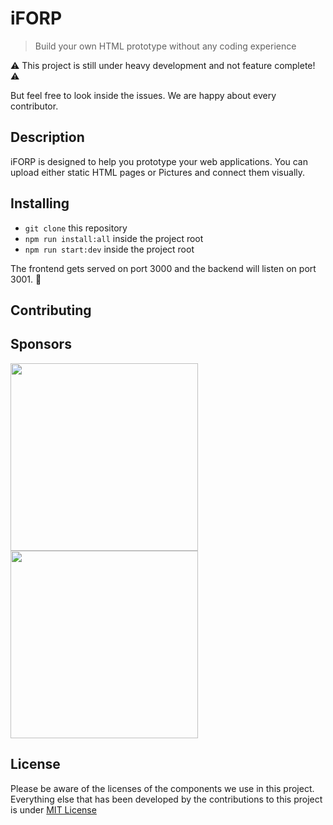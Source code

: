 # iFORP
> Build your own HTML prototype without any coding experience

⚠️ This project is still under heavy development and not feature complete! ⚠️ 

But feel free to look inside the issues. We are happy about every contributor.

## Description

iFORP is designed to help you prototype your web applications. You can upload either static HTML pages or Pictures and connect them visually.

## Installing

- `git clone` this repository
- `npm run install:all` inside the project root
- `npm run start:dev` inside the project root

The frontend gets served on port 3000 and the backend will listen on port 3001.
🎉
## Contributing

<!-- tbd-->

## Sponsors

<img src="./frontend/src/assets/img/BMBF.gif" width="300">
<img src="./frontend/src/assets/img/micromata.svg" width="300">

## License

Please be aware of the licenses of the components we use in this project.
Everything else that has been developed by the contributions to this project is under [MIT License](LICENSE)
